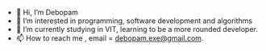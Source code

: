 - 👋 Hi, I’m Debopam
- 👀 I’m interested in programming, software development and algorithms
- 🌱 I’m currently studying in VIT, learning to be a more rounded developer.
- 📫 How to reach me , email = debopam.exe@gmail.com.
